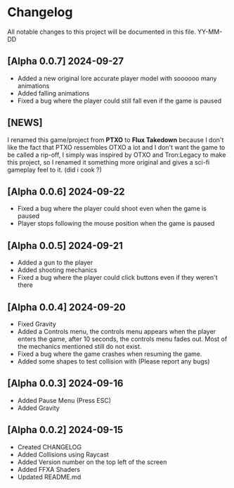 # Changelog

All notable changes to this project will be documented in this file.
YY-MM-DD

## [Alpha 0.0.7] 2024-09-27
- Added a new original lore accurate player model with soooooo many animations
- Added falling animations
- Fixed a bug where the player could still fall even if the game is paused

## [NEWS]
I renamed this game/project from **PTXO** to **Flux Takedown** because I don't like the fact that PTXO ressembles OTXO a lot and I don't want the game to be called a rip-off, I simply was inspired by OTXO and Tron:Legacy to make this project, so I renamed it something more original and gives a sci-fi gameplay feel to it. (did i cook ?)

## [Alpha 0.0.6] 2024-09-22
- Fixed a bug where the player could shoot even when the game is paused
- Player stops following the mouse position when the game is paused


## [Alpha 0.0.5] 2024-09-21
- Added a gun to the player
- Added shooting mechanics
- Fixed a bug where the player could click buttons even if they weren't there

## [Alpha 0.0.4] 2024-09-20
- Fixed Gravity
- Added a Controls menu, the controls menu appears when the player enters the game, after 10 seconds, the controls menu fades out. Most of the mechanics mentioned still do not exist.
- Fixed a bug where the game crashes when resuming the game.
- Added some shapes to test collision with (Please report any bugs)

## [Alpha 0.0.3] 2024-09-16
- Added Pause Menu (Press ESC)
- Added Gravity

## [Alpha 0.0.2] 2024-09-15
- Created CHANGELOG
- Added Collisions using Raycast
- Added Version number on the top left of the screen
- Added FFXA Shaders
- Updated README.md
